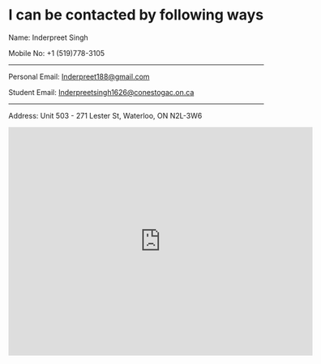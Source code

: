 I can be contacted by following ways
=====
Name: Inderpreet Singh

Mobile No: +1 (519)778-3105
______

Personal Email: Inderpreet188@gmail.com

Student Email: Inderpreetsingh1626@conestogac.on.ca
_______

Address: Unit 503 - 271 Lester St, Waterloo, ON N2L-3W6 
<iframe src="https://www.google.com/maps/embed?pb=!1m18!1m12!1m3!1d2895.3143014074626!2d-80.53816668428122!3d43.47491077195886!2m3!1f0!2f0!3f0!3m2!1i1024!2i768!4f13.1!3m3!1m2!1s0x882bf40778d202af%3A0x3b14752fdfc1c3dc!2s271%20Lester%20St%2C%20Waterloo%2C%20ON%20N2L%203W6!5e0!3m2!1sen!2sca!4v1600902215133!5m2!1sen!2sca" width="600" height="450" frameborder="0" style="border:0;" allowfullscreen="" aria-hidden="false" tabindex="0"></iframe>